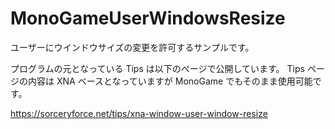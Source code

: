 # MonoGameUserWindowsResize
ユーザーにウインドウサイズの変更を許可するサンプルです。

プログラムの元となっている Tips は以下のページで公開しています。
Tips ページの内容は XNA ベースとなっていますが MonoGame でもそのまま使用可能です。

https://sorceryforce.net/tips/xna-window-user-window-resize
